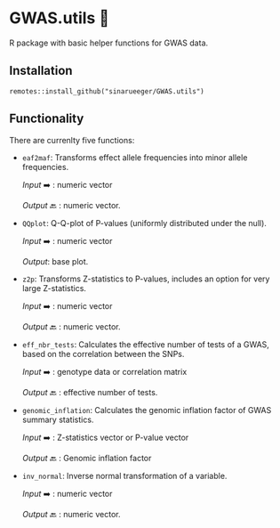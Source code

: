 
# GWAS.utils 🚧

R package with basic helper functions for GWAS data. 

## Installation

```
remotes::install_github("sinarueeger/GWAS.utils")
```

## Functionality

There are currenlty five functions: 

- `eaf2maf`: Transforms effect allele frequencies into minor allele frequencies. 
  
  *Input* ➡️ : numeric vector
  
  *Output* 🔙 : numeric vector. 
  
- `QQplot`: Q-Q-plot of P-values (uniformly distributed under the null). 
  
  *Input* ➡️ : numeric vector
  
  *Output*: base plot. 

- `z2p`: Transforms Z-statistics to P-values, includes an option for very large Z-statistics. 

  *Input* ➡️ : numeric vector

  *Output* 🔙 : numeric vector. 

- `eff_nbr_tests`: Calculates the effective number of tests of a GWAS, based on the correlation between the SNPs. 
  
  *Input* ➡️ : genotype data or correlation matrix
  
  *Output* 🔙 : effective number of tests. 
  
- `genomic_inflation`: Calculates the genomic inflation factor of GWAS summary statistics.
  
  *Input* ➡️ : Z-statistics vector or P-value vector
  
  *Output* 🔙 : Genomic inflation factor
  

- `inv_normal`: Inverse normal transformation of a variable.

  *Input* ➡️ : numeric vector

  *Output* 🔙 : numeric vector.
